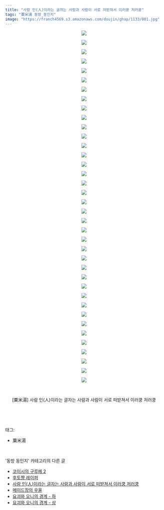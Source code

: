 ```yaml
---
title: "사람 인(人)이라는 글자는 사람과 사람이 서로 떠받쳐서 이러쿵 저러쿵"
tags: "粟米湯 동방_동인지"
image: "https://franch4569.s3.amazonaws.com/doujin/ghap/1133/001.jpg"
---
```

<div class="article">
<p style="text-align: center; clear: none; float: none;"><img src="{{ site.imgserver2 }}/ghap/1133/001.jpg"/></p>
<p style="text-align: center; clear: none; float: none;"><img src="{{ site.imgserver2 }}/ghap/1133/002.jpg"/></p>
<p style="text-align: center; clear: none; float: none;"><img src="{{ site.imgserver2 }}/ghap/1133/003.jpg"/></p>
<p style="text-align: center; clear: none; float: none;"><img src="{{ site.imgserver2 }}/ghap/1133/004.jpg"/></p>
<p style="text-align: center; clear: none; float: none;"><img src="{{ site.imgserver2 }}/ghap/1133/005.jpg"/></p>
<p style="text-align: center; clear: none; float: none;"><img src="{{ site.imgserver2 }}/ghap/1133/006.jpg"/></p>
<p style="text-align: center; clear: none; float: none;"><img src="{{ site.imgserver2 }}/ghap/1133/007.jpg"/></p>
<p style="text-align: center; clear: none; float: none;"><img src="{{ site.imgserver2 }}/ghap/1133/008.jpg"/></p>
<p style="text-align: center; clear: none; float: none;"><img src="{{ site.imgserver2 }}/ghap/1133/009.jpg"/></p>
<p style="text-align: center; clear: none; float: none;"><img src="{{ site.imgserver2 }}/ghap/1133/010.jpg"/></p>
<p style="text-align: center; clear: none; float: none;"><img src="{{ site.imgserver2 }}/ghap/1133/011.jpg"/></p>
<p style="text-align: center; clear: none; float: none;"><img src="{{ site.imgserver2 }}/ghap/1133/012.jpg"/></p>
<p style="text-align: center; clear: none; float: none;"><img src="{{ site.imgserver2 }}/ghap/1133/013.jpg"/></p>
<p style="text-align: center; clear: none; float: none;"><img src="{{ site.imgserver2 }}/ghap/1133/014.jpg"/></p>
<p style="text-align: center; clear: none; float: none;"><img src="{{ site.imgserver2 }}/ghap/1133/015.jpg"/></p>
<p style="text-align: center; clear: none; float: none;"><img src="{{ site.imgserver2 }}/ghap/1133/016.jpg"/></p>
<p style="text-align: center; clear: none; float: none;"><img src="{{ site.imgserver2 }}/ghap/1133/017.jpg"/></p>
<p style="text-align: center; clear: none; float: none;"><img src="{{ site.imgserver2 }}/ghap/1133/018.jpg"/></p>
<p style="text-align: center; clear: none; float: none;"><img src="{{ site.imgserver2 }}/ghap/1133/019.jpg"/></p>
<p style="text-align: center; clear: none; float: none;"><img src="{{ site.imgserver2 }}/ghap/1133/020.jpg"/></p>
<p style="text-align: center; clear: none; float: none;"><img src="{{ site.imgserver2 }}/ghap/1133/021.jpg"/></p>
<p style="text-align: center; clear: none; float: none;"><img src="{{ site.imgserver2 }}/ghap/1133/022.jpg"/></p>
<p style="text-align: center; clear: none; float: none;"><img src="{{ site.imgserver2 }}/ghap/1133/023.jpg"/></p>
<p style="text-align: center; clear: none; float: none;"><img src="{{ site.imgserver2 }}/ghap/1133/024.jpg"/></p>
<p style="text-align: center; clear: none; float: none;"><img src="{{ site.imgserver2 }}/ghap/1133/025.jpg"/></p>
<p style="text-align: center; clear: none; float: none;"><img src="{{ site.imgserver2 }}/ghap/1133/026.jpg"/></p>
<p style="text-align: center; clear: none; float: none;"><img src="{{ site.imgserver2 }}/ghap/1133/027.jpg"/></p>
<p style="text-align: center; clear: none; float: none;"><img src="{{ site.imgserver2 }}/ghap/1133/028.jpg"/></p>
<p style="text-align: center; clear: none; float: none;"><img src="{{ site.imgserver2 }}/ghap/1133/029.jpg"/></p>
<p style="text-align: center; clear: none; float: none;"><img src="{{ site.imgserver2 }}/ghap/1133/030.jpg"/></p>
<p style="text-align: center; clear: none; float: none;"><img src="{{ site.imgserver2 }}/ghap/1133/031.jpg"/></p>
<p style="text-align: center; clear: none; float: none;"><img src="{{ site.imgserver2 }}/ghap/1133/032.jpg"/></p>
<p style="text-align: center; clear: none; float: none;"><img src="{{ site.imgserver2 }}/ghap/1133/033.jpg"/></p>
<p style="text-align: center; clear: none; float: none;"><img src="{{ site.imgserver2 }}/ghap/1133/034.jpg"/></p>
<p style="text-align: center; clear: none; float: none;"><img src="{{ site.imgserver2 }}/ghap/1133/035.jpg"/></p>
<p style="text-align: center; clear: none; float: none;"><img src="{{ site.imgserver2 }}/ghap/1133/036.jpg"/></p>
<p style="text-align: center; clear: none; float: none;"><img src="{{ site.imgserver2 }}/ghap/1133/037.jpg"/></p>
<p style="text-align: center; clear: none; float: none;"><img src="{{ site.imgserver2 }}/ghap/1133/038.jpg"/></p>
<p style="text-align: center; clear: none; float: none;"><br/></p>
<p style="text-align: center; clear: none; float: none;">[粟米湯] 사람 인(人)이라는 글자는 사람과 사람이 서로 떠받쳐서 이러쿵 저러쿵</p>
<p><br/></p>
</div><br/>
<div class="tagTrail">
<p>태그: </p>
<ul>
<li>粟米湯</li>
</ul>
</div><br/>
<div class="another">
<p>'동방 동인지' 카테고리의 다른 글</p>
<ul>
<li><a href="/ghap_1135">코이시의 구루메 2</a></li>
<li><a href="/ghap_1134">후토쨩 레이퍼</a></li>
<li><a href="/ghap_1133">사람 인(人)이라는 글자는 사람과 사람이 서로 떠받쳐서 이러쿵 저러쿵</a></li>
<li><a href="/ghap_1131">메이드장의 우울</a></li>
<li><a href="/ghap_1130">요괴와 오니의 경계 - 하</a></li>
<li><a href="/ghap_1129">요괴와 오니의 경계 - 상</a></li>
</ul>
</div><br/>
<div class="cb_module cb_fluid">
<div class="cb_wrt cb_profile">
</div><!-- commentList close -->
</div><br/>
